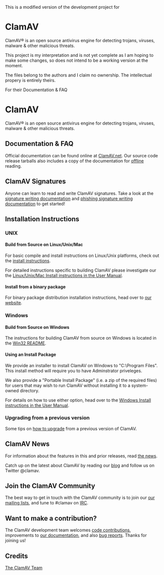 ﻿This is a modified version of the development project for 
# ClamAV

ClamAV® is an open source antivirus engine for detecting trojans, viruses,
malware & other malicious threats.

This project is my interpretation and is not yet complete as I am hoping to make some changes, so does not intend to be a working version at the moment.

The files belong to the authors and I claim no ownership. The intellectual propery is entirely theirs. 

For their Documentation & FAQ
# ClamAV

ClamAV® is an open source antivirus engine for detecting trojans, viruses,
malware & other malicious threats.

## Documentation & FAQ

Official documentation can be found online at
[ClamAV.net](https://www.clamav.net/documents).
Our source code release tarballs also includes a copy of the documentation for
[offline](docs/html/UserManual.html) reading.

## ClamAV Signatures

Anyone can learn to read and write ClamAV signatures. Take a look
at the
[signature writing documentation](https://www.clamav.net/documents/creating-signatures-for-clamav)
and
[phishing signature writing documentation](https://www.clamav.net/documents/phishsigs)
to get started!

## Installation Instructions

### UNIX

#### Build from Source on Linux/Unix/Mac

For basic compile and install instructions on Linux/Unix platforms, check out
the [install instructions](INSTALL.md).

For detailed instructions specific to building ClamAV please investigate
our the
[Linux/Unix/Mac Install instructions in the User Manual](https://www.clamav.net/documents/installing-clamav-on-unix-linux-macos-from-source).

#### Install from a binary package

For binary package distribution installation instructions, head over to
[our website](https://www.clamav.net/documents/installing-clamav).

### Windows

#### Build from Source on Windows

The instructions for building ClamAV from source on Windows is located in the
[Win32 README](win32/README.md).

#### Using an Install Package

We provide an installer to install ClamAV on Windows to "C:\\Program Files".
This install method will require you to have Adminstrator priveleges.

We also provide a "Portable Install Package" (i.e. a zip of the required files)
for users that may wish to run ClamAV without installing it to a system-owned
directory.

For details on how to use either option, head over to the
[Windows Install instructions in the User Manual](https://www.clamav.net/documents/installing-clamav-on-windows).

### Upgrading from a previous version

Some tips on [how to upgrade](https://www.clamav.net/documents/upgrading-clamav)
 from a previous version of ClamAV.

## ClamAV News

For information about the features in this and prior releases, read
[the news](NEWS.md).

Catch up on the latest about ClamAV by reading our
[blog](http://blog.clamav.net) and follow us on Twitter @clamav.

## Join the ClamAV Community

The best way to get in touch with the ClamAV community is to join our
[our mailing lists](https://www.clamav.net/documents/mailing-lists-faq), and
tune to #clamav on [IRC](irc.freenode.net).

## Want to make a contribution?

The ClamAV development team welcomes
[code contributions](https://github.com/Cisco-Talos/clamav-devel),
improvements to [our documentation](https://github.com/Cisco-Talos/clamav-faq), and also
[bug reports](https://bugzilla.clamav.net/). Thanks for joining us!

## Credits

[The ClamAV Team](https://www.clamav.net/about.html#credits)
